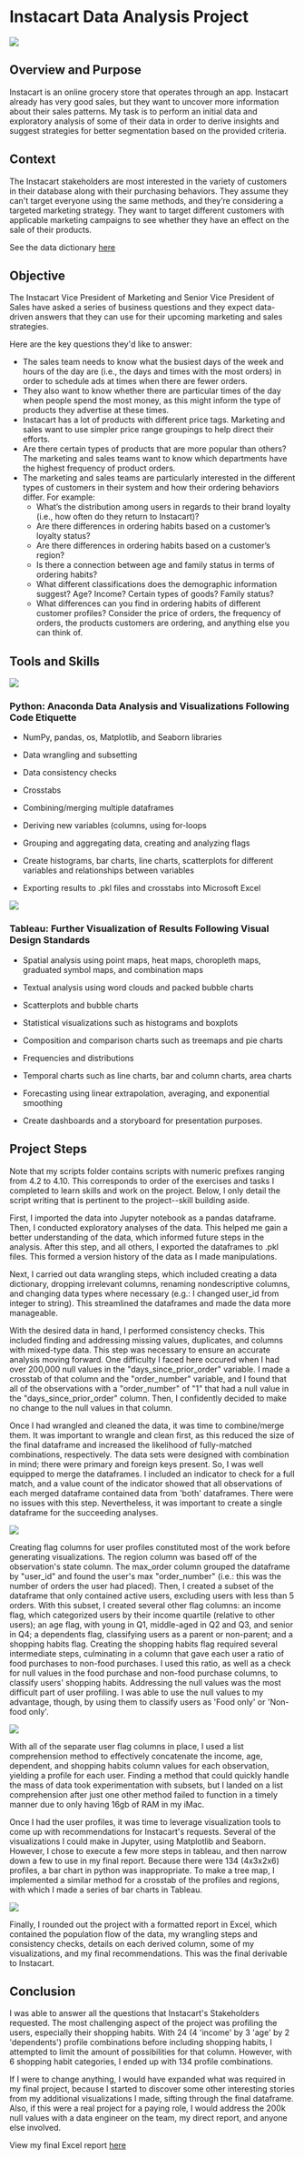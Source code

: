 # Instacart Data Analysis Project

![](https://user-images.githubusercontent.com/101165108/157609279-583fc458-1fe8-41aa-ae70-3fee6cb203a3.png)

## **Overview and Purpose**

Instacart is an online grocery store that operates through an app. Instacart already has very good sales, but they want to uncover more information about their sales patterns. My task is to perform an initial data and exploratory analysis of some of their data in order to derive insights and suggest strategies for better segmentation based on the provided criteria.

## **Context**

The Instacart stakeholders are most interested in the variety of customers in their database along with their purchasing behaviors. They assume they can't target everyone using the same methods, and they’re considering a targeted marketing strategy. They want to target different customers with applicable marketing campaigns to see whether they have an effect on the sale of their products.

See the data dictionary [here](https://gist.github.com/jeremystan/c3b39d947d9b88b3ccff3147dbcf6c6b)

## **Objective**

The Instacart Vice President of Marketing and Senior Vice President of Sales have asked a series of business questions and they expect data-driven answers that they can use for their upcoming marketing and sales strategies.

Here are the key questions they&#39;d like to answer:

  - The sales team needs to know what the busiest days of the week and hours of the day are (i.e., the days and times with the most orders) in order to schedule ads at times when there are fewer orders.
  - They also want to know whether there are particular times of the day when people spend the most money, as this might inform the type of products they advertise at these times.
  - Instacart has a lot of products with different price tags. Marketing and sales want to use
simpler price range groupings to help direct their efforts.
  - Are there certain types of products that are more popular than others? The marketing
and sales teams want to know which departments have the highest frequency of product
orders.
  - The marketing and sales teams are particularly interested in the different types of
customers in their system and how their ordering behaviors differ. For example:
       * What’s the distribution among users in regards to their brand loyalty (i.e., how
often do they return to Instacart)?
       * Are there differences in ordering habits based on a customer’s loyalty status?
       * Are there differences in ordering habits based on a customer’s region?
       * Is there a connection between age and family status in terms of ordering habits?
       * What different classifications does the demographic information suggest? Age? Income? Certain types of goods? Family status?
       * What differences can you find in ordering habits of different customer profiles? Consider the price of orders, the frequency of orders, the products customers are ordering, and anything else you can think of.

## **Tools and Skills**

![](https://user-images.githubusercontent.com/101165108/157611999-2a78835e-5a94-428c-8d19-34583dc132ec.png)
### **Python:**   Anaconda Data Analysis and Visualizations Following Code Etiquette

  - NumPy, pandas, os, Matplotlib, and Seaborn libraries

  - Data wrangling and subsetting

  - Data consistency checks

  - Crosstabs

  - Combining/merging multiple dataframes

  - Deriving new variables (columns, using for-loops

  - Grouping and aggregating data, creating and analyzing flags

  - Create histograms, bar charts, line charts, scatterplots for different variables and relationships between variables

  - Exporting results to .pkl files and crosstabs into Microsoft Excel

![](https://user-images.githubusercontent.com/101165108/157404857-78432359-3535-46e6-8c46-4bc01e31acde.png) 
### **Tableau:**  Further Visualization of Results Following Visual Design Standards

  - Spatial analysis using point maps, heat maps, choropleth maps, graduated symbol maps, and combination maps

  - Textual analysis using word clouds and packed bubble charts

  - Scatterplots and bubble charts

  - Statistical visualizations such as histograms and boxplots

  - Composition and comparison charts such as treemaps and pie charts

  - Frequencies and distributions

  - Temporal charts such as line charts, bar and column charts, area charts

  - Forecasting using linear extrapolation, averaging, and exponential smoothing

  - Create dashboards and a storyboard for presentation purposes.

## **Project Steps**

Note that my scripts folder contains scripts with numeric prefixes ranging from 4.2 to 4.10. This corresponds to order of the exercises and tasks I completed to learn skills and work on the project. Below, I only detail the script writing that is pertinent to the project--skill building aside.

First, I imported the data into Jupyter notebook as a pandas dataframe. Then, I conducted exploratory analyses of the data. This helped me gain a better understanding of the data, which informed future steps in the analysis. After this step, and all others, I exported the dataframes to .pkl files. This formed a version history of the data as I made manipulations.

Next, I carried out data wrangling steps, which included creating a data dictionary, dropping irrelevant columns, renaming nondescriptive columns, and changing data types where necessary (e.g.: I changed user_id from integer to string). This streamlined the dataframes and made the data more manageable.

With the desired data in hand, I performed consistency checks. This included finding and addressing missing values, duplicates, and columns with mixed-type data. This step was necessary to ensure an accurate analysis moving forward. One difficulty I faced here occured when I had over 200,000 null values in the "days_since_prior_order" variable. I made a crosstab of that column and the "order_number" variable, and I found that all of the observations with a "order_number" of "1" that had a null value in the "days_since_prior_order" column. Then, I confidently decided to make no change to the null values in that column.

Once I had wrangled and cleaned the data, it was time to combine/merge them. It was important to wrangle and clean first, as this reduced the size of the final dataframe and increased the likelihood of fully-matched combinations, respectively. The data sets were designed with combination in mind; there were primary and foreign keys present. So, I was well equipped to merge the dataframes. I included an indicator to check for a full match, and a value count of the indicator showed that all observations of each merged dataframe contained data from 'both' dataframes. There were no issues with this step. Nevertheless, it was important to create a single dataframe for the succeeding analyses.

![](https://user-images.githubusercontent.com/101165108/157616310-24039786-b08f-426b-acce-61ec98b5a4dd.png)

Creating flag columns for user profiles constituted most of the work before generating visualizations. The region column was based off of the observation's state column. The max_order column grouped the dataframe by "user_id" and found the user's max "order_number" (i.e.: this was the number of orders the user had placed). Then, I created a subset of the dataframe that only contained active users, excluding users with less than 5 orders. With this subset, I created several other flag columns: an income flag, which categorized users by their income quartile (relative to other users); an age flag, with young in Q1, middle-aged in Q2 and Q3, and senior in Q4; a dependents flag, classifying users as a parent or non-parent; and a shopping habits flag. Creating the shopping habits flag required several intermediate steps, culminating in a column that gave each user a ratio of food purchases to non-food purchases. I used this ratio, as well as a check for null values in the food purchase and non-food purchase columns, to classify users' shopping habits. Addressing the null values was the most difficult part of user profiling. I was able to use the null values to my advantage, though, by using them to classify users as 'Food only' or 'Non-food only'.

![](https://user-images.githubusercontent.com/101165108/157617036-43cf910d-1b87-447e-bcd7-1e9a579069d9.png)

With all of the separate user flag columns in place, I used a list comprehension method to effectively concatenate the income, age, dependent, and shopping habits column values for each observation, yielding a profile for each user. Finding a method that could quickly handle the mass of data took experimentation with subsets, but I landed on a list comprehension after just one other method failed to function in a timely manner due to only having 16gb of RAM in my iMac.

Once I had the user profiles, it was time to leverage visualization tools to come up with recommendations for Instacart's requests. Several of the visualizations I could make in Jupyter, using Matplotlib and Seaborn. However, I chose to execute a few more steps in tableau, and then narrow down a few to use in my final report. Because there were 134 (4x3x2x6) profiles, a bar chart in python was inappropriate. To make a tree map, I implemented a similar method for a crosstab of the profiles and regions, with which I made a series of bar charts in Tableau.

![](https://user-images.githubusercontent.com/101165108/157617830-7381e21c-3a3f-4b86-8a9a-12d7c052ea97.png)

Finally, I rounded out the project with a formatted report in Excel, which contained the population flow of the data, my wrangling steps and consistency checks, details on each derived column, some of my visualizations, and my final recommendations. This was the final derivable to Instacart.

## **Conclusion**

I was able to answer all the questions that Instacart's Stakeholders requested. The most challenging aspect of the project was profiling the users, especially their shopping habits. With 24 (4 'income' by 3 'age' by 2 'dependents') profile combinations before including shopping habits, I attempted to limit the amount of possibilities for that column. However, with 6 shopping habit categories, I ended up with 134 profile combinations.

If I were to change anything, I would have expanded what was required in my final project, because I started to discover some other interesting stories from my additional visualizations I made, sifting through the  final dataframe. Also, if this were a real project for a paying role, I would address the 200k null values with a data engineer on the team, my direct report, and anyone else involved. 

View my final Excel report [here](https://coach-courses-us.s3.amazonaws.com/exercises/1054/44753/2ce7ad8426ccf76531020d2587128f01/Data_Imm_3.10_PPT_Cboyd_PDF.pdf)
